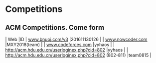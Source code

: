 # Competitions
## ACM Competitions. Come form 
| Web	|ID
| www.bnuoj.com/v3	|201611130126 |
| www.nowcoder.com	|MXY2018(team) |
| www.codeforces.com |yyhaos |
| http://acm.hdu.edu.cn/userloginex.php?cid=802 |yyhaos |
| http://acm.hdu.edu.cn/userloginex.php?cid=802 (802-811)  |team0815 |
